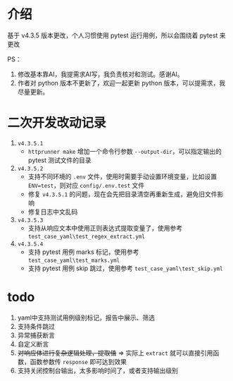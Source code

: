 # 介绍
基于 v4.3.5 版本更改，个人习惯使用 pytest 运行用例，所以会围绕着 pytest 来更改

PS：
1. 修改基本靠AI，我提需求AI写，我负责核对和测试。感谢AI。
2. 作者对 python 版本不更新了，欢迎一起更新 python 版本，可以提需求，我尽量更新。

# 二次开发改动记录
1. `v4.3.5.1`
    * `httprunner make` 增加一个命令行参数 `--output-dir`，可以指定输出的 pytest 测试文件的目录
2. `v4.3.5.2`
    * 支持不同环境的 `.env` 文件，使用时需要手动设置环境变量，比如设置 `ENV=test`，则对应 `config/.env.test` 文件
    * 修复 `v4.3.5.1` 的问题，现在会先把目录清空再重新生成，避免旧文件影响
    * 修复日志中文乱码
3. `v4.3.5.3`
    * 支持从响应文本中使用正则表达式提取变量了，使用参考 `test_case_yaml\test_regex_extract.yml`
4. `v4.3.5.4`
    * 支持 pytest 用例 marks 标记，使用参考 `test_case_yaml\test_marks.yml`
    * 支持 pytest 用例 skip 跳过，使用参考 `test_case_yaml\test_skip.yml`

# todo
1. yaml中支持测试用例级别标记，报告中展示、筛选
2. 支持条件跳过
3. 异常捕获断言
4. 自定义断言
5. ~~对响应体进行复杂逻辑处理，提取值~~  => 实际上 `extract` 就可以直接引用函数，函数参数传 `response` 即可达到效果
6. 支持关闭控制台输出，太多影响时间了，或者支持输出级别